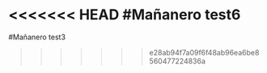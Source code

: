 <<<<<<< HEAD
#Mañanero test6
=======
#Mañanero test3
>>>>>>> e28ab94f7a09f6f48ab96ea6be8560477224836a

